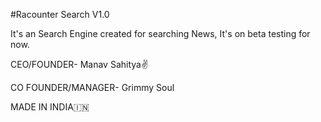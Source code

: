 #Racounter Search V1.0
 
It's an Search Engine created for searching News,
It's on beta testing for now.

CEO/FOUNDER- Manav Sahitya✌️

CO FOUNDER/MANAGER- Grimmy Soul

MADE IN INDIA🇮🇳
